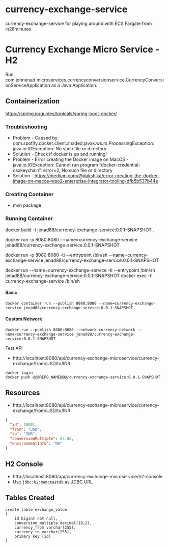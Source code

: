# currency-exchange-service
currency-exchange-service for playing around with ECS Fargate from in28minutes

# Currency Exchange Micro Service - H2

Run com.johnenad.microservices.currencyconversionservice.CurrencyConversionServiceApplication as a Java Application.

## Containerization

https://spring.io/guides/topicals/spring-boot-docker/

### Troubleshooting

- Problem - Caused by: com.spotify.docker.client.shaded.javax.ws.rs.ProcessingException: java.io.IOException: No such file or directory
- Solution - Check if docker is up and running!
- Problem - Error creating the Docker image on MacOS - java.io.IOException: Cannot run program “docker-credential-osxkeychain”: error=2, No such file or directory
- Solution - https://medium.com/@dakshika/error-creating-the-docker-image-on-macos-wso2-enterprise-integrator-tooling-dfb5b537b44e

### Creating Container

- mvn package

### Running Container

docker build -t jenad88/currency-exchange-service:0.0.1-SNAPSHOT .

docker run -p 8080:8080 --name=currency-exchange-service jenad88/currency-exchange-service:0.0.1-SNAPSHOT

docker run -p 8080:8080 -ti --entrypoint /bin/sh --name=currency-exchange-service jenad88/currency-exchange-service:0.0.1-SNAPSHOT

docker run --name=currency-exchange-service -ti --entrypoint /bin/sh jenad88/currency-exchange-service:0.0.1-SNAPSHOT
docker exec -ti currency-exchange-service /bin/sh

#### Basic
```
docker container run --publish 8080:8080 --name=currency-exchange-service jenad88/currency-exchange-service:0.0.1-SNAPSHOT
```
#### Custom Network
```
docker run --publish 8080:8080 --network currency-network --name=currency-exchange-service jenad88/currency-exchange-service:0.0.1-SNAPSHOT
```

Test API
- http://localhost:8080/api/currency-exchange-microservice/currency-exchange/from/USD/to/INR

```
docker login
docker push @@@REPO_NAME@@@/currency-exchange-service:0.0.1-SNAPSHOT
```

## Resources

- http://localhost:8080/api/currency-exchange-microservice/currency-exchange/from/USD/to/INR

```json
{
  "id": 10001,
  "from": "USD",
  "to": "INR",
  "conversionMultiple": 65.00,
  "environmentInfo": "NA"
}
```

## H2 Console

- http://localhost:8080/api/currency-exchange-microservice/h2-console
- Use `jdbc:h2:mem:testdb` as JDBC URL


## Tables Created
```
create table exchange_value 
(
	id bigint not null, 
	conversion_multiple decimal(19,2), 
	currency_from varchar(255), 
	currency_to varchar(255), 
	primary key (id)
)
```
